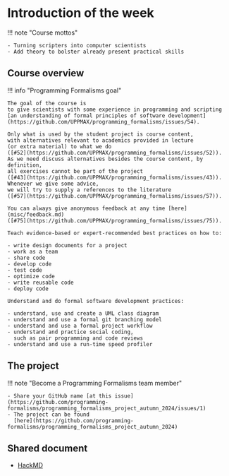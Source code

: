 # Introduction of the week

!!! note "Course mottos"

    - Turning scripters into computer scientists
    - Add theory to bolster already present practical skills

## Course overview

!!! info "Programming Formalisms goal"

    The goal of the course is
    to give scientists with some experience in programming and scripting
    [an understanding of formal principles of software development](https://github.com/UPPMAX/programming_formalisms/issues/54).
  
    Only what is used by the student project is course content,
    with alternatives relevant to academics provided in lecture
    (or extra material) to what we do
    ([#52](https://github.com/UPPMAX/programming_formalisms/issues/52)).
    As we need discuss alternatives besides the course content, by definition,
    all exercises cannot be part of the project
    ([#43](https://github.com/UPPMAX/programming_formalisms/issues/43)).
    Whenever we give some advice,
    we will try to supply a references to the literature
    ([#57](https://github.com/UPPMAX/programming_formalisms/issues/57)).

    You can always give anonymous feedback at any time [here](misc/feedback.md)
    ([#75](https://github.com/UPPMAX/programming_formalisms/issues/75)).

    Teach evidence-based or expert-recommended best practices on how to:

    - write design documents for a project
    - work as a team
    - share code
    - develop code
    - test code
    - optimize code
    - write reusable code
    - deploy code

    Understand and do formal software development practices:

    - understand, use and create a UML class diagram
    - understand and use a formal git branching model
    - understand and use a formal project workflow
    - understand and practice social coding,
      such as pair programming and code reviews
    - understand and use a run-time speed profiler

## The project

!!! note "Become a Programming Formalisms team member"

    - Share your GitHub name [at this issue](https://github.com/programming-formalisms/programming_formalisms_project_autumn_2024/issues/1)
    - The project can be found
      [here](https://github.com/programming-formalisms/programming_formalisms_project_autumn_2024)

## Shared document

- [HackMD](https://hackmd.io/29fyx-PaTZ6WPgAShRM8ig)
